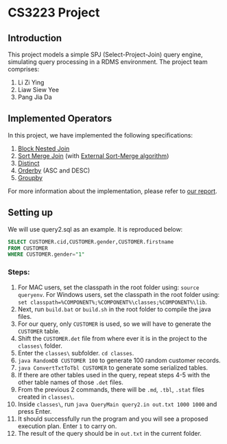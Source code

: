 # CS3223 Project
## Introduction
This project models a simple SPJ (Select-Project-Join) query engine, simulating query processing in a RDMS environment. The project team comprises:

1. Li Zi Ying
2. Liaw Siew Yee
3. Pang Jia Da

## Implemented Operators
In this project, we have implemented the following specifications:
1. [Block Nested Join](./src/qp/operators/BlockNestedJoin.java)
2. [Sort Merge Join](./src/qp/operators/SortMergeJoin.java) (with [External Sort-Merge algorithm](./src/qp/operators/ExternalSort.java))
3. [Distinct](./src/qp/operators/Distinct.java)
4. [Orderby](./src/qp/operators/Orderby.java) (ASC and DESC)
5. [Groupby](./src/qp/operators/Groupby.java)

For more information about the implementation, please refer to [our report](./Report.pdf).

## Setting up
We will use query2.sql as an example. It is reproduced below:

```sql
SELECT CUSTOMER.cid,CUSTOMER.gender,CUSTOMER.firstname 
FROM CUSTOMER 
WHERE CUSTOMER.gender="1"
```

### Steps:
1. For MAC users, set the classpath in the root folder using: `source queryenv`. For Windows users, set the classpath in the root folder using: `set classpath=%COMPONENT%;%COMPONENT%\classes;%COMPONENT%\lib`.
2. Next, run `build.bat` or `build.sh` in the root folder to compile the java files.
3. For our query, only `CUSTOMER` is used, so we will have to generate the `CUSTOMER` table.
4. Shift the `CUSTOMER.det` file from where ever it is in the project to the `classes\` folder.
5. Enter the `classes\` subfolder. `cd classes`.
6. `java RandomDB CUSTOMER 100` to generate 100 random customer records.
7. `java ConvertTxtToTbl CUSTOMER` to generate some serialized tables.
8. If there are other tables used in the query, repeat steps 4-5 with the other table names of those `.det` files.
9. From the previous 2 commands, there will be `.md`, `.tbl`, `.stat` files created in `classes\`.
10. Inside `classes\`, run `java QueryMain query2.in out.txt 1000 1000` and press Enter.
11. It should successfully run the program and you will see a proposed execution plan. Enter `1` to carry on.
12. The result of the query should be in `out.txt` in the current folder.



